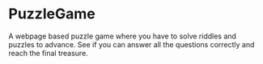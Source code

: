 # PuzzleGame
A webpage based puzzle game where you have to solve riddles and puzzles to advance. See if you can answer all the questions correctly and reach the final treasure.

